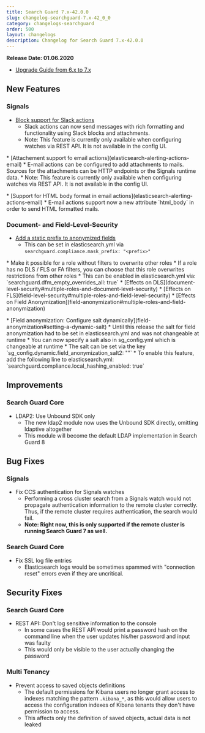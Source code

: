 ```yaml
---
title: Search Guard 7.x-42.0.0
slug: changelog-searchguard-7.x-42_0_0
category: changelogs-searchguard
order: 500
layout: changelogs
description: Changelog for Search Guard 7.x-42.0.0	
---
```


<!--- Copyright 2020 floragunn GmbH -->

**Release Date: 01.06.2020**

* [Upgrade Guide from 6.x to 7.x](../_docs_installation/installation_upgrading_6_7.md)

## New Features



### Signals

* [Block support for Slack actions](elasticsearch-alerting-actions-slack#slack-blocks)
  * Slack actions can now send messages with rich formatting and functionality using Slack blocks and attachments.
  * Note: This feature is currently only available when configuring watches via REST API. It is not available in the config UI.
<p />
* [Attachement support fo email actions](elasticsearch-alerting-actions-email)
  * E-mail actions can be configured to add attachments to mails. Sources for the attachments can be HTTP endpoints or the Signals runtime data. 
  * Note: This feature is currently only available when configuring watches via REST API. It is not available in the config UI.
<p />
* [Support for HTML body format in email actions](elasticsearch-alerting-actions-email)
  * E-mail actions support now a new attribute `html_body` in order to send HTML formatted mails.  
<p />


### Document- and Field-Level-Security

* [Add a static prefix to anonymized fields](field-anonymization#prefixing-anonymized-fields)
  * This can be set in elasticsearch.yml via `searchguard.compliance.mask_prefix: "<prefix>"`
<p />
* Make it possible for a role without filters to overwrite other roles
  * If a role has no DLS / FLS or FA filters, you can choose that this role overwrites restrictions from other roles
  * This can be enabled in elasticsearch.yml via: `searchguard.dfm_empty_overrides_all: true`
  * [Effects on DLS](document-level-security#multiple-roles-and-document-level-security)
  * [Effects on FLS](field-level-security#multiple-roles-and-field-level-security)
  * [Effects on Field Anonymization](field-anonymization#multiple-roles-and-field-anonymization)
<p />
* [Field anonymization: Configure salt dynamically](field-anonymization#setting-a-dynamic-salt)
  * Until this release the salt for field anonymization had to be set in elasticsearch.yml and was not changeable at runtime
  * You can now specify a salt also in sg_config.yml which is changeable at runtime
  * The salt can be set via the key `sg_config.dynamic.field_anonymization_salt2: "<salt>"`
  * To enable this feature, add the following line to elasticsearch.yml: `searchguard.compliance.local_hashing_enabled: true` 
<p />


## Improvements



### Search Guard Core

* LDAP2: Use Unbound SDK only
  * The new ldap2 module now uses the Unbound SDK directly, omitting ldaptive altogether
  * This module will become the default LDAP implementation in Search Guard 8
<p />


## Bug Fixes



### Signals

* Fix CCS authentication for Signals watches
  * Performing a cross cluster search from a Signals watch would not propagate authentication information to the remote cluster correctly. Thus, if the remote cluster requires authentication, the search would fail.
  * **Note: Right now, this is only supported if the remote cluster is running Search Guard 7 as well.**
<p />


### Search Guard Core

* Fix SSL log file entries
  * Elasticsearch logs would be sometimes spammed with "connection reset" errors even if they are uncritical.
<p />


## Security Fixes



### Search Guard Core

* REST API: Don't log sensitive information to the console
  * In some cases the REST API would print a password hash on the command line when the user updates his/her password and input was faulty
  * This would only be visible to the user actually changing the password
<p />


### Multi Tenancy

* Prevent access to saved objects definitions
  * The default permissions for Kibana users no longer grant access to indexes matching the pattern `.kibana_*`, as this would allow users to access the configuration indexes of Kibana tenants they don't have permission to access. 
  * This affects only the definition of saved objects, actual data is not leaked
<p />


